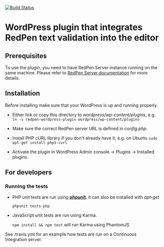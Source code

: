 [![Build Status](https://travis-ci.org/redpen-cc/redpen-wordpress-plugin.svg?branch=master)](https://travis-ci.org/redpen-cc/redpen-wordpress-plugin)

# WordPress plugin that integrates RedPen text validation into the editor

## Prerequisites

To use the plugin, you need to have RedPen Server instance running on the same machine.
Please refer to [RedPen Server documentation](http://redpen.cc/docs/latest/index.html#server) for more details.

## Installation

Before installing make sure that your WordPress is up and running properly.

* Either link or copy this directory to *wordpress/wp-content/plugins*, e.g.
    ```ln -s redpen-wordpress-plugin wordpress/wp-content/plugins```

* Make sure the correct RedPen server URL is defined in *config.php*.
* Install PHP cURL library if you don't already have it, e.g. on Ubuntu
    ```sudo apt-get install php5-curl```

* Activate the plugin in WordPress Admin console -> Plugins -> Installed plugins.

## For developers

### Running the tests

* PHP unit tests are run using **[phpunit](https://phpunit.de/manual/current/en/installation.html)**, it can also be installed with *apt-get*

    ```phpunit tests-php```
    
* JavaScript unit tests are run using Karma.
 
    ```npm install && npm test``` will run Karma using PhantomJS

See .travis.yml for an example how tests are run on a Continuous Integration server.
